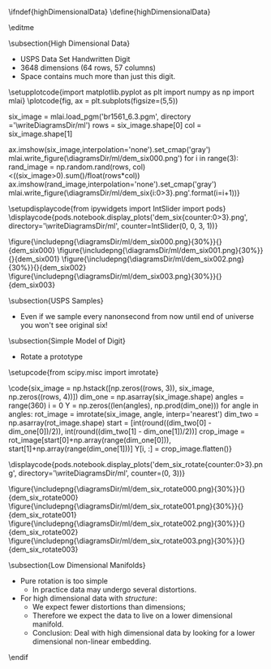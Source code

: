\ifndef{highDimensionalData}
\define{highDimensionalData}

\editme

\subsection{High Dimensional Data}

* USPS Data Set Handwritten Digit
* 3648 dimensions (64 rows, 57 columns)
* Space contains much more than just this digit.

\setupplotcode{import matplotlib.pyplot as plt
import numpy as np
import mlai}
\plotcode{fig, ax = plt.subplots(figsize=(5,5))

six_image = mlai.load_pgm('br1561_6.3.pgm', directory ='\writeDiagramsDir/ml')
rows = six_image.shape[0]
col = six_image.shape[1]
      
ax.imshow(six_image,interpolation='none').set_cmap('gray')
mlai.write_figure(\diagramsDir/ml/dem_six000.png')
for i in range(3):
    rand_image = np.random.rand(rows, col)<((six_image>0).sum()/float(rows*col))
    ax.imshow(rand_image,interpolation='none').set_cmap('gray')
    mlai.write_figure(\diagramsDir/ml/dem_six{i:0>3}.png'.format(i=i+1))}

\setupdisplaycode{from ipywidgets import IntSlider
import pods}
\displaycode{pods.notebook.display_plots('dem_six{counter:0>3}.png', directory='\writeDiagramsDir/ml', counter=IntSlider(0, 0, 3, 1))}

\figure{\includepng{\diagramsDir/ml/dem_six000.png}{30%}}{}{dem_six000}
\figure{\includepng{\diagramsDir/ml/dem_six001.png}{30%}}{}{dem_six001}
\figure{\includepng{\diagramsDir/ml/dem_six002.png}{30%}}{}{dem_six002}
\figure{\includepng{\diagramsDir/ml/dem_six003.png}{30%}}{}{dem_six003}

\subsection{USPS Samples}

* Even if we sample every nanonsecond from now until end of universe you won't see original six!

\subsection{Simple Model of Digit}

* Rotate a prototype 

\setupcode{from scipy.misc import imrotate}

\code{six_image = np.hstack([np.zeros((rows, 3)), six_image, np.zeros((rows, 4))])
dim_one = np.asarray(six_image.shape)
angles = range(360)
i = 0
Y = np.zeros((len(angles), np.prod(dim_one)))
for angle in angles:
    rot_image = imrotate(six_image, angle, interp='nearest')
    dim_two = np.asarray(rot_image.shape)
    start = [int(round((dim_two[0] - dim_one[0])/2)), int(round((dim_two[1] - dim_one[1])/2))]
    crop_image = rot_image[start[0]+np.array(range(dim_one[0])), start[1]+np.array(range(dim_one[1]))]
    Y[i, :] = crop_image.flatten()}

\displaycode{pods.notebook.display_plots('dem_six_rotate{counter:0>3}.png', directory='\writeDiagramsDir/ml', counter=(0, 3))}

\figure{\includepng{\diagramsDir/ml/dem_six_rotate000.png}{30%}}{}{dem_six_rotate000}
\figure{\includepng{\diagramsDir/ml/dem_six_rotate001.png}{30%}}{}{dem_six_rotate001}
\figure{\includepng{\diagramsDir/ml/dem_six_rotate002.png}{30%}}{}{dem_six_rotate002}
\figure{\includepng{\diagramsDir/ml/dem_six_rotate003.png}{30%}}{}{dem_six_rotate003}

\subsection{Low Dimensional Manifolds}

* Pure rotation is too simple
  * In practice data may undergo several distortions.
* For high dimensional data with *structure*:
  * We expect fewer distortions than dimensions;
  * Therefore we expect the data to live on a lower dimensional manifold.
  * Conclusion: Deal with high dimensional data by looking for a lower dimensional non-linear embedding.

\endif
